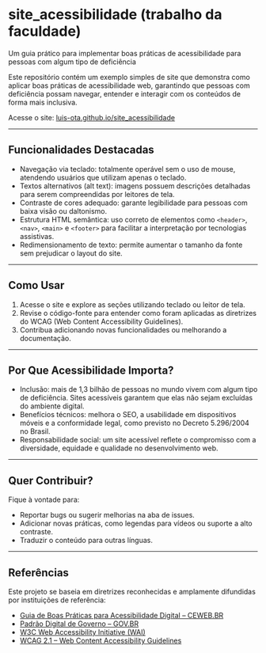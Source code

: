 

# site_acessibilidade  (trabalho da faculdade)
Um guia prático para implementar boas práticas de acessibilidade para pessoas com algum tipo de deficiência

Este repositório contém um exemplo simples de site que demonstra como aplicar boas práticas de acessibilidade web, garantindo que pessoas com deficiência possam navegar, entender e interagir com os conteúdos de forma mais inclusiva.

Acesse o site: [luis-ota.github.io/site_acessibilidade](https://luis-ota.github.io/site_acessibilidade)

---

## Funcionalidades Destacadas
- Navegação via teclado: totalmente operável sem o uso de mouse, atendendo usuários que utilizam apenas o teclado.
- Textos alternativos (alt text): imagens possuem descrições detalhadas para serem compreendidas por leitores de tela.
- Contraste de cores adequado: garante legibilidade para pessoas com baixa visão ou daltonismo.
- Estrutura HTML semântica: uso correto de elementos como `<header>`, `<nav>`, `<main>` e `<footer>` para facilitar a interpretação por tecnologias assistivas.
- Redimensionamento de texto: permite aumentar o tamanho da fonte sem prejudicar o layout do site.

---

## Como Usar
1. Acesse o site e explore as seções utilizando teclado ou leitor de tela.
2. Revise o código-fonte para entender como foram aplicadas as diretrizes do WCAG (Web Content Accessibility Guidelines).
3. Contribua adicionando novas funcionalidades ou melhorando a documentação.

---

## Por Que Acessibilidade Importa?
- Inclusão: mais de 1,3 bilhão de pessoas no mundo vivem com algum tipo de deficiência. Sites acessíveis garantem que elas não sejam excluídas do ambiente digital.
- Benefícios técnicos: melhora o SEO, a usabilidade em dispositivos móveis e a conformidade legal, como previsto no Decreto 5.296/2004 no Brasil.
- Responsabilidade social: um site acessível reflete o compromisso com a diversidade, equidade e qualidade no desenvolvimento web.

---

## Quer Contribuir?
Fique à vontade para:
- Reportar bugs ou sugerir melhorias na aba de issues.
- Adicionar novas práticas, como legendas para vídeos ou suporte a alto contraste.
- Traduzir o conteúdo para outras línguas.

---

## Referências
Este projeto se baseia em diretrizes reconhecidas e amplamente difundidas por instituições de referência:
- [Guia de Boas Práticas para Acessibilidade Digital – CEWEB.BR](https://ceweb.br)
- [Padrão Digital de Governo – GOV.BR](https://www.gov.br)
- [W3C Web Accessibility Initiative (WAI)](https://www.w3.org/WAI/)
- [WCAG 2.1 – Web Content Accessibility Guidelines](https://www.w3.org/TR/WCAG21/)





